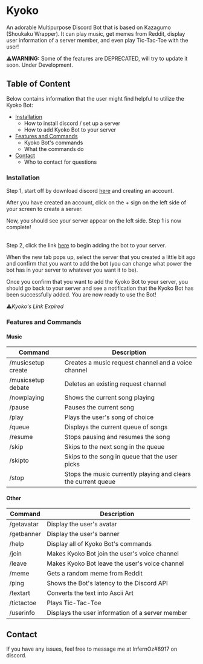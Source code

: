 # Kyoko
An adorable Multipurpose Discord Bot that is based on Kazagumo (Shoukaku Wrapper). It can play music, get memes from Reddit, display user information of a server member, and even play Tic-Tac-Toe with the user!

⚠️**WARNING:** Some of the features are DEPRECATED, will try to update it soon. Under Development.
</br>

## Table of Content
Below contains information that the user might find helpful to utilize the Kyoko Bot:
* [Installation](#installation)
  * How to install discord / set up a server
  * How to add Kyoko Bot to your server
* [Features and Commands](#features-and-commands)
  * Kyoko Bot's commands
  * What the commands do 
* [Contact](#contact)
  * Who to contact for questions 

### Installation
Step 1, start off by download discord [here](https://discord.com/download) and creating an account.

After you have created an account, click on the + sign on the left side of your screen to create a server.

Now, you should see your server appear on the left side. Step 1 is now complete! 
</br>
</br>

Step 2, click the link [here](https://dsc.gg/kyo-ko) to begin adding the bot to your server.

When the new tab pops up, select the server that you created a little bit ago and confirm that you want to add the bot (you can change what power the bot has in your server to whatever you want it to be).

Once you confirm that you want to add the Kyoko Bot to your server, you should go back to your server and see a notification that the Kyoko Bot has been successfully added.
You are now ready to use the Bot!

⚠️*Kyoko's Link Expired*

### Features and Commands
#### Music   
| Command | Description |
| --- | --- |
| /musicsetup create | Creates a music request channel and a voice channel |
| /musicsetup debate | Deletes an existing request channel |
| /nowplaying | Shows the current song playing |
| /pause | Pauses the current song |
| /play | Plays the user's song of choice |
| /queue | Displays the current queue of songs |
| /resume | Stops pausing and resumes the song |
| /skip | Skips to the next song in the queue |
| /skipto | Skips to the song in queue that the user picks |
| /stop | Stops the music currently playing and clears the current queue |

#### Other
| Command | Description |
| --- | --- |
| /getavatar | Display the user's avatar |
| /getbanner | Display the user's banner |
| /help | Display all of Kyoko Bot's commands |
| /join | Makes Kyoko Bot join the user's voice channel |
| /leave | Makes Kyoko Bot leave the user's voice channel |
| /meme | Gets a random meme from Reddit |
| /ping | Shows the Bot's latency to the Discord API |
| /textart | Converts the text into Ascii Art |
| /tictactoe | Plays Tic-Tac-Toe |
| /userinfo | Displays the user information of a server member |

## Contact
If you have any issues, feel free to message me at InfernOz#8917 on discord.
